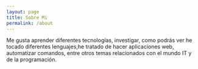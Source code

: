 ```yaml
---
layout: page
title: Sobre Mi
permalink: /about
---
```


Me gusta aprender diferentes tecnologías, investigar, como podrás ver he tocado diferentes lenguajes,he tratado de hacer aplicaciones web, automatizar comandos, entre otros temas relacionados con el mundo IT y de la programación.
